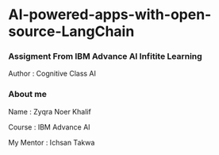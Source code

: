 #  AI-powered-apps-with-open-source-LangChain
### Assigment From IBM Advance AI Infitite Learning

Author : Cognitive Class AI

### About me

Name : Zyqra Noer Khalif 

Course : IBM Advance AI

My Mentor : Ichsan Takwa
